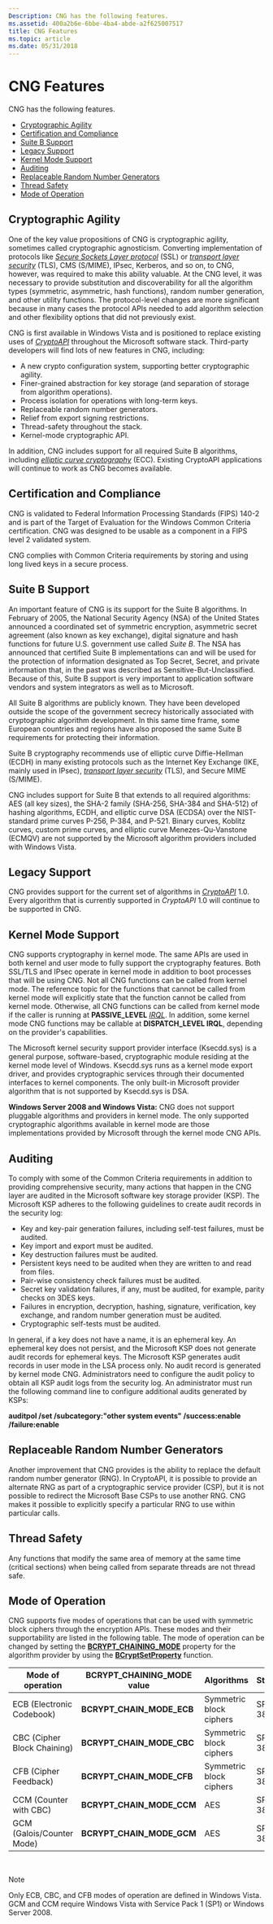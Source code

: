 ```yaml
---
Description: CNG has the following features.
ms.assetid: 400a2b6e-6bbe-4ba4-abde-a2f625007517
title: CNG Features
ms.topic: article
ms.date: 05/31/2018
---
```


# CNG Features

CNG has the following features.

-   [Cryptographic Agility](#cryptographic-agility)
-   [Certification and Compliance](#certification-and-compliance)
-   [Suite B Support](#suite-b-support)
-   [Legacy Support](#legacy-support)
-   [Kernel Mode Support](#kernel-mode-support)
-   [Auditing](#auditing)
-   [Replaceable Random Number Generators](#replaceable-random-number-generators)
-   [Thread Safety](#thread-safety)
-   [Mode of Operation](#mode-of-operation)

## Cryptographic Agility

One of the key value propositions of CNG is cryptographic agility, sometimes called cryptographic agnosticism. Converting implementation of protocols like [*Secure Sockets Layer protocol*](/windows/desktop/SecGloss/s-gly) (SSL) or [*transport layer security*](/windows/desktop/SecGloss/t-gly) (TLS), CMS (S/MIME), IPsec, Kerberos, and so on, to CNG, however, was required to make this ability valuable. At the CNG level, it was necessary to provide substitution and discoverability for all the algorithm types (symmetric, asymmetric, hash functions), random number generation, and other utility functions. The protocol-level changes are more significant because in many cases the protocol APIs needed to add algorithm selection and other flexibility options that did not previously exist.

CNG is first available in Windows Vista and is positioned to replace existing uses of [*CryptoAPI*](/windows/desktop/SecGloss/c-gly) throughout the Microsoft software stack. Third-party developers will find lots of new features in CNG, including:

-   A new crypto configuration system, supporting better cryptographic agility.
-   Finer-grained abstraction for key storage (and separation of storage from algorithm operations).
-   Process isolation for operations with long-term keys.
-   Replaceable random number generators.
-   Relief from export signing restrictions.
-   Thread-safety throughout the stack.
-   Kernel-mode cryptographic API.

In addition, CNG includes support for all required Suite B algorithms, including [*elliptic curve cryptography*](/windows/desktop/SecGloss/e-gly) (ECC). Existing CryptoAPI applications will continue to work as CNG becomes available.

## Certification and Compliance

CNG is validated to Federal Information Processing Standards (FIPS) 140-2 and is part of the Target of Evaluation for the Windows Common Criteria certification. CNG was designed to be usable as a component in a FIPS level 2 validated system.

CNG complies with Common Criteria requirements by storing and using long lived keys in a secure process.

## Suite B Support

An important feature of CNG is its support for the Suite B algorithms. In February of 2005, the National Security Agency (NSA) of the United States announced a coordinated set of symmetric encryption, asymmetric secret agreement (also known as key exchange), digital signature and hash functions for future U.S. government use called *Suite B*. The NSA has announced that certified Suite B implementations can and will be used for the protection of information designated as Top Secret, Secret, and private information that, in the past was described as Sensitive-But-Unclassified. Because of this, Suite B support is very important to application software vendors and system integrators as well as to Microsoft.

All Suite B algorithms are publicly known. They have been developed outside the scope of the government secrecy historically associated with cryptographic algorithm development. In this same time frame, some European countries and regions have also proposed the same Suite B requirements for protecting their information.

Suite B cryptography recommends use of elliptic curve Diffie-Hellman (ECDH) in many existing protocols such as the Internet Key Exchange (IKE, mainly used in IPsec), [*transport layer security*](/windows/desktop/SecGloss/t-gly) (TLS), and Secure MIME (S/MIME).

CNG includes support for Suite B that extends to all required algorithms: AES (all key sizes), the SHA-2 family (SHA-256, SHA-384 and SHA-512) of hashing algorithms, ECDH, and elliptic curve DSA (ECDSA) over the NIST-standard prime curves P-256, P-384, and P-521. Binary curves, Koblitz curves, custom prime curves, and elliptic curve Menezes-Qu-Vanstone (ECMQV) are not supported by the Microsoft algorithm providers included with Windows Vista.

## Legacy Support

CNG provides support for the current set of algorithms in [*CryptoAPI*](/windows/desktop/SecGloss/c-gly) 1.0. Every algorithm that is currently supported in *CryptoAPI* 1.0 will continue to be supported in CNG.

## Kernel Mode Support

CNG supports cryptography in kernel mode. The same APIs are used in both kernel and user mode to fully support the cryptography features. Both SSL/TLS and IPsec operate in kernel mode in addition to boot processes that will be using CNG. Not all CNG functions can be called from kernel mode. The reference topic for the functions that cannot be called from kernel mode will explicitly state that the function cannot be called from kernel mode. Otherwise, all CNG functions can be called from kernel mode if the caller is running at **PASSIVE\_LEVEL** [*IRQL*](/windows/desktop/SecGloss/i-gly). In addition, some kernel mode CNG functions may be callable at **DISPATCH\_LEVEL IRQL**, depending on the provider's capabilities.

The Microsoft kernel security support provider interface (Ksecdd.sys) is a general purpose, software-based, cryptographic module residing at the kernel mode level of Windows. Ksecdd.sys runs as a kernel mode export driver, and provides cryptographic services through their documented interfaces to kernel components. The only built-in Microsoft provider algorithm that is not supported by Ksecdd.sys is DSA.

**Windows Server 2008 and Windows Vista:** CNG does not support pluggable algorithms and providers in kernel mode. The only supported cryptographic algorithms available in kernel mode are those implementations provided by Microsoft through the kernel mode CNG APIs.

## Auditing

To comply with some of the Common Criteria requirements in addition to providing comprehensive security, many actions that happen in the CNG layer are audited in the Microsoft software key storage provider (KSP). The Microsoft KSP adheres to the following guidelines to create audit records in the security log:

-   Key and key-pair generation failures, including self-test failures, must be audited.
-   Key import and export must be audited.
-   Key destruction failures must be audited.
-   Persistent keys need to be audited when they are written to and read from files.
-   Pair-wise consistency check failures must be audited.
-   Secret key validation failures, if any, must be audited, for example, parity checks on 3DES keys.
-   Failures in encryption, decryption, hashing, signature, verification, key exchange, and random number generation must be audited.
-   Cryptographic self-tests must be audited.

In general, if a key does not have a name, it is an ephemeral key. An ephemeral key does not persist, and the Microsoft KSP does not generate audit records for ephemeral keys. The Microsoft KSP generates audit records in user mode in the LSA process only. No audit record is generated by kernel mode CNG. Administrators need to configure the audit policy to obtain all KSP audit logs from the security log. An administrator must run the following command line to configure additional audits generated by KSPs:

**auditpol /set /subcategory:"other system events" /success:enable /failure:enable**

## Replaceable Random Number Generators

Another improvement that CNG provides is the ability to replace the default random number generator (RNG). In CryptoAPI, it is possible to provide an alternate RNG as part of a cryptographic service provider (CSP), but it is not possible to redirect the Microsoft Base CSPs to use another RNG. CNG makes it possible to explicitly specify a particular RNG to use within particular calls.

## Thread Safety

Any functions that modify the same area of memory at the same time (critical sections) when being called from separate threads are not thread safe.

## Mode of Operation

CNG supports five modes of operations that can be used with symmetric block ciphers through the encryption APIs. These modes and their supportability are listed in the following table. The mode of operation can be changed by setting the [**BCRYPT\_CHAINING\_MODE**](cng-property-identifiers.md) property for the algorithm provider by using the [**BCryptSetProperty**](/windows/desktop/api/Bcrypt/nf-bcrypt-bcryptsetproperty) function.



| Mode of operation           | BCRYPT\_CHAINING\_MODE value | Algorithms              | Standard  |
|-----------------------------|------------------------------|-------------------------|-----------|
| ECB (Electronic Codebook)   | **BCRYPT\_CHAIN\_MODE\_ECB** | Symmetric block ciphers | SP800-38A |
| CBC (Cipher Block Chaining) | **BCRYPT\_CHAIN\_MODE\_CBC** | Symmetric block ciphers | SP800-38A |
| CFB (Cipher Feedback)       | **BCRYPT\_CHAIN\_MODE\_CFB** | Symmetric block ciphers | SP800-38A |
| CCM (Counter with CBC)      | **BCRYPT\_CHAIN\_MODE\_CCM** | AES                     | SP800-38C |
| GCM (Galois/Counter Mode)   | **BCRYPT\_CHAIN\_MODE\_GCM** | AES                     | SP800-38D |



 

> [!Note]  
> Only ECB, CBC, and CFB modes of operation are defined in Windows Vista. GCM and CCM require Windows Vista with Service Pack 1 (SP1) or Windows Server 2008.

 

 

 